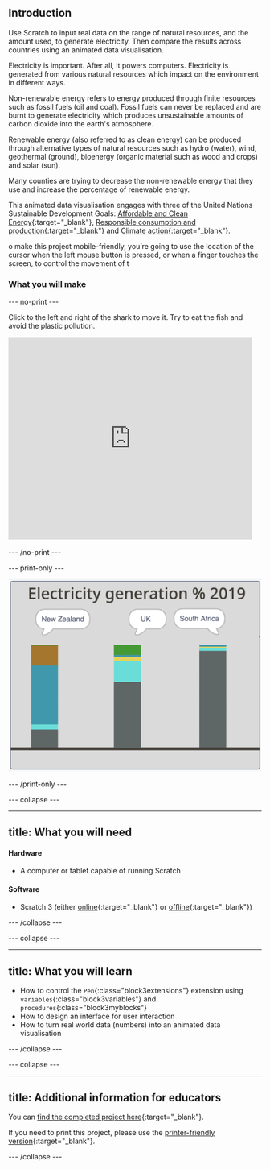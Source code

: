 ## Introduction

Use Scratch to input real data on the range of natural resources, and the amount used, to generate electricity. Then compare the results across countries using an animated data visualisation. 

Electricity is important. After all, it powers computers. Electricity is generated from various natural resources which impact on the environment in different ways.

Non-renewable energy refers to energy produced through finite resources such as fossil fuels (oil and coal). Fossil fuels can never be replaced and are burnt to generate electricity which produces unsustainable amounts of carbon dioxide into the earth's atmosphere. 

Renewable energy (also referred to as clean energy) can be produced through alternative types of natural resources such as hydro (water), wind, geothermal (ground), bioenergy (organic material such as wood and crops) and solar (sun). 

Many counties are trying to decrease the non-renewable energy that they use and increase the percentage of renewable energy. 

This animated data visualisation engages with three of the United Nations Sustainable Development Goals: [Affordable and Clean Energy](https://www.undp.org/content/undp/en/home/sustainable-development-goals/goal-7-affordable-and-clean-energy.html){:target="_blank"}, [Responsible consumption and production](https://www.undp.org/content/undp/en/home/sustainable-development-goals/goal-12-responsible-consumption-and-production.html){:target="\_blank"} and [Climate action](https://www.undp.org/content/undp/en/home/sustainable-development-goals/goal-13-climate-action.html){:target="_blank"}. 

o make this project mobile-friendly, you’re going to use the location of the cursor when the left mouse button is pressed, or when a finger touches the screen, to control the movement of t

### What you will make

--- no-print ---

Click to the left and right of the shark to move it. Try to eat the fish and avoid the plastic pollution.

<div class="scratch-preview">
<iframe src="https://scratch.mit.edu/projects/426082053/embed" allowtransparency="true" width="485" height="402" frameborder="0" scrolling="no" allowfullscreen></iframe>
</div>

--- /no-print ---

--- print-only ---

![Complete project](images/complete.png)

--- /print-only ---

--- collapse ---

---
title: What you will need
---
#### Hardware

+ A computer or tablet capable of running Scratch

#### Software

+ Scratch 3 (either [online](https://scratch.mit.edu/){:target="_blank"} or [offline](https://scratch.mit.edu/download){:target="_blank"})

--- /collapse ---

--- collapse ---

---
title: What you will learn
---

+ How to control the `Pen`{:class="block3extensions"} extension using `variables`{:class="block3variables"} and `procedures`{:class="block3myblocks"}
+ How to design an interface for user interaction
+ How to turn real world data (numbers) into an animated data visualisation

--- /collapse ---

--- collapse ---

---
title: Additional information for educators
---

You can [find the completed project here](http://rpf.io/p/en/save-the-shark-get){:target="_blank"}.

If you need to print this project, please use the [printer-friendly version](https://projects.raspberrypi.org/en/projects/save-the-shark/print){:target="_blank"}.

--- /collapse ---
